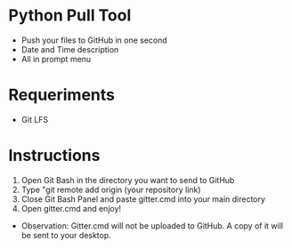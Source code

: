 # Python Pull Tool

- Push your files to GitHub in one second
- Date and Time description
- All in prompt menu

# Requeriments
- Git LFS

# Instructions
1. Open Git Bash in the directory you want to send to GitHub
2. Type "git remote add origin (your repository link)
3. Close Git Bash Panel and paste gitter.cmd into your main directory
4. Open gitter.cmd and enjoy!
- Observation: Gitter.cmd will not be uploaded to GitHub. A copy of it will be sent to your desktop.
